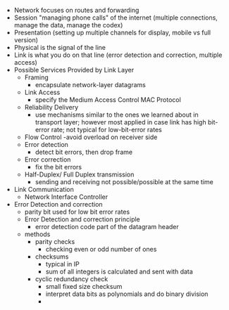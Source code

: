 - Network focuses on routes and forwarding
- Session "managing phone calls" of the internet (multiple connections, manage the data, manage the codex)
- Presentation (setting up multiple channels for display, mobile vs full version)
- Physical is the signal of the line
- Link is what you do on that line (error detection and correction, multiple access)
- Possible Services Provided by Link Layer
  - Framing
    - encapsulate network-layer datagrams
  - Link Access
    - specify the Medium Access Control MAC Protocol
  - Reliability Delivery
    - use mechanisms similar to the ones we learned about in transport layer; however most applied in case link has high bit-error rate; not typical for low-bit-error rates
  - Flow Control
    -avoid overload on receiver side
  - Error detection
    - detect bit errors, then drop frame
  - Error correction
    - fix the bit errors
  - Half-Duplex/ Full Duplex transmission
    - sending and receiving not possible/possible at the same time
- Link Communication
  - Network Interface Controller
- Error Detection and correction
  - parity bit used for low bit error rates
  - Error Detection and correction principle
    - error detection code part of the datagram header
  - methods
    - parity checks
      - checking even or odd number of ones
    - checksums
      - typical in IP
      - sum of all integers is calculated and sent with data
    - cyclic redundancy check
      - small fixed size checksum
      - interpret data bits as polynomials and do binary division
      -
